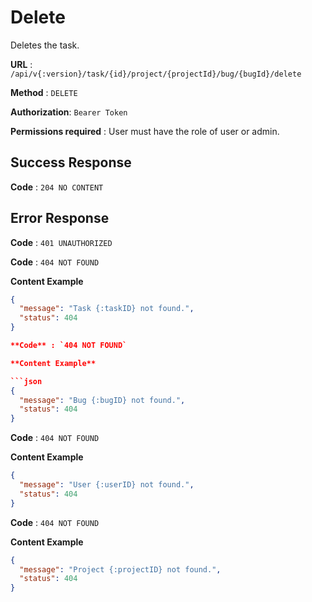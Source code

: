 # Delete

Deletes the task.

**URL** : `/api/v{:version}/task/{id}/project/{projectId}/bug/{bugId}/delete`

**Method** : `DELETE`

**Authorization**: `Bearer Token`

**Permissions required** : User must have the role of user or admin.

## Success Response

**Code** : `204 NO CONTENT`

## Error Response

**Code** : `401 UNAUTHORIZED`

**Code** : `404 NOT FOUND`

**Content Example**

````json
{
  "message": "Task {:taskID} not found.",
  "status": 404
}

**Code** : `404 NOT FOUND`

**Content Example**

```json
{
  "message": "Bug {:bugID} not found.",
  "status": 404
}
````

**Code** : `404 NOT FOUND`

**Content Example**

```json
{
  "message": "User {:userID} not found.",
  "status": 404
}
```

**Code** : `404 NOT FOUND`

**Content Example**

```json
{
  "message": "Project {:projectID} not found.",
  "status": 404
}
```

